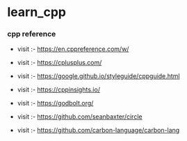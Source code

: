 # learn_cpp

### cpp reference
- visit :- https://en.cppreference.com/w/
- visit :- https://cplusplus.com/
  
- visit :- https://google.github.io/styleguide/cppguide.html
- visit :- https://cppinsights.io/
- visit :- https://godbolt.org/
- visit :- https://github.com/seanbaxter/circle
- visit :- https://github.com/carbon-language/carbon-lang
